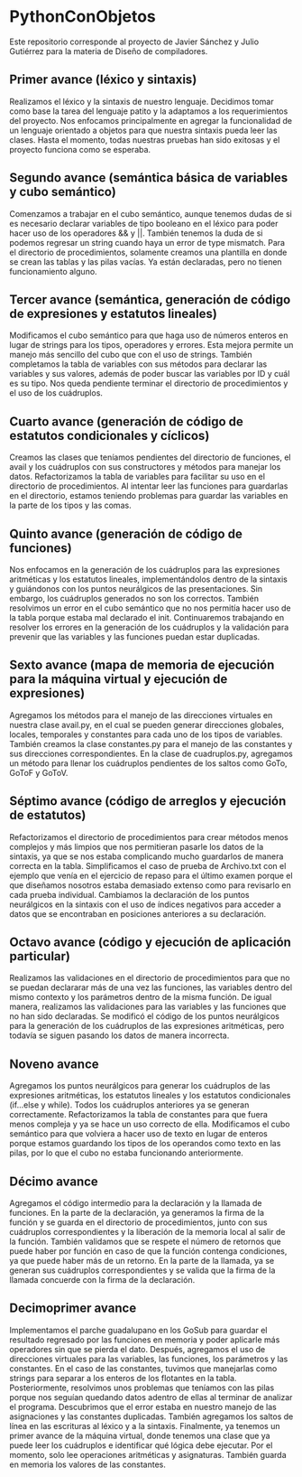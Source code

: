 # PythonConObjetos
Este repositorio corresponde al proyecto de Javier Sánchez y Julio Gutiérrez para la materia de Diseño de compiladores.

## Primer avance (léxico y sintaxis)
Realizamos el léxico y la sintaxis de nuestro lenguaje. Decidimos tomar como base la tarea del lenguaje patito y la adaptamos a los requerimientos del proyecto. Nos enfocamos principalmente en agregar la funcionalidad de un lenguaje orientado a objetos para que nuestra sintaxis pueda leer las clases. Hasta el momento, todas nuestras pruebas han sido exitosas y el proyecto funciona como se esperaba.

## Segundo avance (semántica básica de variables y cubo semántico)
Comenzamos a trabajar en el cubo semántico, aunque tenemos dudas de si es necesario declarar variables de tipo booleano en el léxico para poder hacer uso de los operadores && y ||. También tenemos la duda de si podemos regresar un string cuando haya un error de type mismatch. Para el directorio de procedimientos, solamente creamos una plantilla en donde se crean las tablas y las pilas vacías. Ya están declaradas, pero no tienen funcionamiento alguno.

## Tercer avance (semántica, generación de código de expresiones y estatutos lineales)
Modificamos el cubo semántico para que haga uso de números enteros en lugar de strings para los tipos, operadores y errores. Esta mejora permite un manejo más sencillo del cubo que con el uso de strings. También completamos la tabla de variables con sus métodos para declarar las variables y sus valores, además de poder buscar las variables por ID y cuál es su tipo. Nos queda pendiente terminar el directorio de procedimientos y el uso de los cuádruplos.

## Cuarto avance (generación de código de estatutos condicionales y cíclicos)
Creamos las clases que teníamos pendientes del directorio de funciones, el avail y los cuádruplos con sus constructores y métodos para manejar los datos. Refactorizamos la tabla de variables para facilitar su uso en el directorio de procedimientos. Al intentar leer las funciones para guardarlas en el directorio, estamos teniendo problemas para guardar las variables en la parte de los tipos y las comas.

## Quinto avance (generación de código de funciones)
Nos enfocamos en la generación de los cuádruplos para las expresiones aritméticas y los estatutos lineales, implementándolos dentro de la sintaxis y guiándonos con los puntos neurálgicos de las presentaciones. Sin embargo, los cuádruplos generados no son los correctos. También resolvimos un error en el cubo semántico que no nos permitía hacer uso de la tabla porque estaba mal declarado el init. Continuaremos trabajando en resolver los errores en la generación de los cuádruplos y la validación para prevenir que las variables y las funciones puedan estar duplicadas.

## Sexto avance (mapa de memoria de ejecución para la máquina virtual y ejecución de expresiones)
Agregamos los métodos para el manejo de las direcciones virtuales en nuestra clase avail.py, en el cual se pueden generar direcciones globales, locales, temporales y constantes para cada uno de los tipos de variables. También creamos la clase constantes.py para el manejo de las constantes y sus direcciones correspondientes. En la clase de cuadruplos.py, agregamos un método para llenar los cuádruplos pendientes de los saltos como GoTo, GoToF y GoToV.

## Séptimo avance (código de arreglos y ejecución de estatutos)
Refactorizamos el directorio de procedimientos para crear métodos menos complejos y más limpios que nos permitieran pasarle los datos de la sintaxis, ya que se nos estaba complicando mucho guardarlos de manera correcta en la tabla. Simplificamos el caso de prueba de Archivo.txt con el ejemplo que venía en el ejercicio de repaso para el último examen porque el que diseñamos nosotros estaba demasiado extenso como para revisarlo en cada prueba individual. Cambiamos la declaración de los puntos neurálgicos en la sintaxis con el uso de índices negativos para acceder a datos que se encontraban en posiciones anteriores a su declaración.

## Octavo avance (código y ejecución de aplicación particular)
Realizamos las validaciones en el directorio de procedimientos para que no se puedan declararar más de una vez las funciones, las variables dentro del mismo contexto y los parámetros dentro de la misma función. De igual manera, realizamos las validaciones para las variables y las funciones que no han sido declaradas. Se modificó el código de los puntos neurálgicos para la generación de los cuádruplos de las expresiones aritméticas, pero todavía se siguen pasando los datos de manera incorrecta.

## Noveno avance
Agregamos los puntos neurálgicos para generar los cuádruplos de las expresiones aritméticas, los estatutos lineales y los estatutos condicionales (if...else y while). Todos los cuádruplos anteriores ya se generan correctamente. Refactorizamos la tabla de constantes para que fuera menos compleja y ya se hace un uso correcto de ella. Modificamos el cubo semántico para que volviera a hacer uso de texto en lugar de enteros porque estamos guardando los tipos de los operandos como texto en las pilas, por lo que el cubo no estaba funcionando anteriormente.

## Décimo avance
Agregamos el código intermedio para la declaración y la llamada de funciones. En la parte de la declaración, ya generamos la firma de la función y se guarda en el directorio de procedimientos, junto con sus cuádruplos correspondientes y la liberación de la memoria local al salir de la función. También validamos que se respete el número de retornos que puede haber por función en caso de que la función contenga condiciones, ya que puede haber más de un retorno. En la parte de la llamada, ya se generan sus cuádruplos correspondientes y se valida que la firma de la llamada concuerde con la firma de la declaración.

## Decimoprimer avance
Implementamos el parche guadalupano en los GoSub para guardar el resultado regresado por las funciones en memoria y poder aplicarle más operadores sin que se pierda el dato. Después, agregamos el uso de direcciones virtuales para las variables, las funciones, los parámetros y las constantes. En el caso de las constantes, tuvimos que manejarlas como strings para separar a los enteros de los flotantes en la tabla. Posteriormente, resolvimos unos problemas que teníamos con las pilas porque nos seguían quedando datos adentro de ellas al terminar de analizar el programa. Descubrimos que el error estaba en nuestro manejo de las asignaciones y las constantes duplicadas. También agregamos los saltos de línea en las escrituras al léxico y a la sintaxis. Finalmente, ya tenemos un primer avance de la máquina virtual, donde tenemos una clase que ya puede leer los cuádruplos e identificar qué lógica debe ejecutar. Por el momento, solo lee operaciones aritméticas y asignaturas. También guarda en memoria los valores de las constantes.

